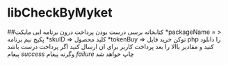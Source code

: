 # libCheckByMyket
##کتابخانه برسی درست بودن پرداخت  درون برنامه ایی مایکت
*packageName = > پکیج نیم  برنامه
*skuID => کلید محصول 
*tokenBuy => توکن خرید
فایل php را  دانلود کنید و مقادیر باالا را بعد پرداخت کاربر برای ان ارسال کنید اگر پرداخت درست باشد پیغام
*success*
وگرنه پیغام 
*failure*
چاپ خواهد شد

